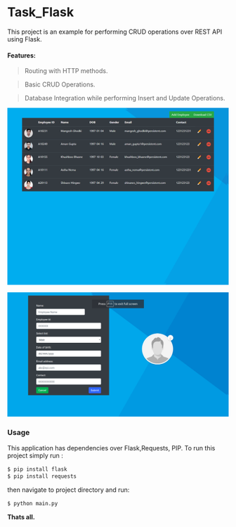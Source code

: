 # Task_Flask

This project is an example for performing CRUD operations over REST API using Flask.

#### Features:

> Routing with HTTP methods.

> Basic CRUD Operations.

> Database Integration while performing Insert and Update Operations.


[![N|Solid](https://raw.githubusercontent.com/mgPersistent/web_app/master/static/snap/1.PNG)](Index)

[![N|Solid](https://raw.githubusercontent.com/mgPersistent/web_app/master/static/snap/2.png)](Index)





### Usage

This application has dependencies over Flask,Requests, PIP.
To run this project simply run :

```sh
$ pip install flask
$ pip install requests
```
then navigate to project directory and run:
```sh
$ python main.py
```



**Thats all.**

[//]: # (These are reference links used in the body of this note and get stripped out when the markdown processor does its job. There is no need to format nicely because it shouldn't be seen. Thanks SO - http://stackoverflow.com/questions/4823468/store-comments-in-markdown-syntax)


  
